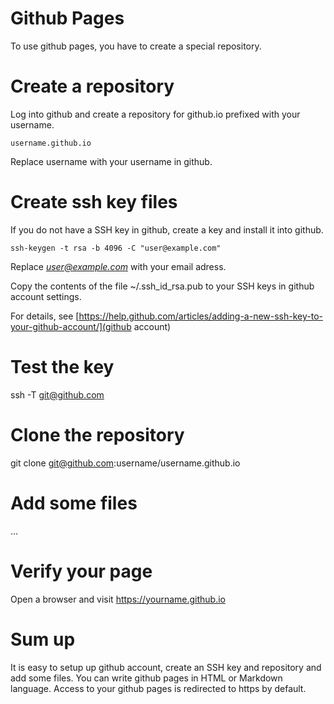 
# Github Pages

To use github pages, you have to create a special repository.

# Create a repository

Log into github and create a repository for github.io prefixed
with your username.

    username.github.io

Replace username with your username in github.

# Create ssh key files

If you do not have a SSH key in github, create a key and install
it into github.

    ssh-keygen -t rsa -b 4096 -C "user@example.com"

Replace *user@example.com* with your email adress.

Copy the contents of the file ~/.ssh_id_rsa.pub to your SSH keys
in github account settings.

For details, see [https://help.github.com/articles/adding-a-new-ssh-key-to-your-github-account/](github account)

# Test the key

ssh -T git@github.com

# Clone the repository

git clone git@github.com:username/username.github.io

# Add some files

...

# Verify your page

Open a browser and visit https://yourname.github.io

# Sum up

It is easy to setup up github account, create an SSH key and
repository and add some files. You can write github pages in
HTML or Markdown language. Access to your github pages is
redirected to https by default.


